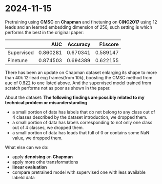 # 2024-11-15

Pretraining using **CMSC** on **Chapman** and finetuning on **CINC2017** using 12 leads and an learned embedding dimension of 256, such setting is which performs the best in the original paper:

|            | AUC      | Accuracy | F1score  |
|:-----------|---------:|---------:|---------:|
| Supervised | 0.860281 | 0.670341 | 0.589147 |
| Finetune   | 0.874503 | 0.694389 | 0.622155 |

There has been an update on Chapman dataset enlarging its shape to more than 40k 12-lead ecg frames(from 10k), boosting the CMSC method from auc of 0.822 to one listed above. And the supervised model trained from scratch performs not as poor as shown in the paper.

About the dataset:
**The following findings are possibly related to my technical problem or misunderstanding**
- a small portion of data has labels that do not belong to any class out of 4 classes described by the dataset introduction, we dropped them.
- a small portion of data has labels corresponding to not only one class out of 4 classes, we dropped them.
- a small portion of data has leads that full of 0 or contains some NaN value, we dropped them.

What else can we do:
- apply **denoising** on **Chapman**
- apply more othe transformations
- **linear evaluation**
- compare pretrained model with supervised one with less available labeld data